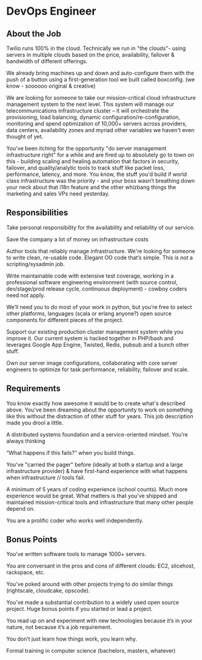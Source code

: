 DevOps Engineer
===============

About the Job
-------------

Twilio runs 100% in the cloud. Technically we run in "the clouds"- using
servers in multiple clouds based on the price, availability, failover &
bandwidth of different offerings.

We already bring machines up and down and auto-configure them with the push of
a button using a first-generation tool we built called boxconfig. (we know -
soooooo original & creative)

We are looking for someone to take our mission-critical cloud infrastructure
management system to the next level. This system will manage our
telecommunications infrastructure cluster – it will orchestrate the
provisioning, load balancing, dynamic configuration/re-configuration,
monitoring and spend optimization of 10,000+ servers across providers, data
centers, availability zones and myriad other variables we haven't even thought
of yet.

You've been itching for the opportunity "do server management infrastructure
right" for a while and are fired up to absolutely go to town on this - building
scaling and healing automation that factors in security, failover, and
quality/analytic tools to track stuff like packet loss, performance, latency,
and more. You know, the stuff you'd build if world class infrastructure was the
priority - and your boss wasn’t breathing down your neck about that i18n
feature and the other whizbang things the marketing and sales VPs need
yesterday.

Responsibilities
----------------

Take personal responsibility for the availability and reliability of our
service.

Save the company a lot of money on infrastructure costs

Author tools that reliably manage infrastructure. We're looking for someone to
write clean, re-usable code. Elegant OO code that’s simple. This *is not* a
scripting/sysadmin job.

Write maintainable code with extensive test coverage, working in a professional
software engineering environment (with source control, dev/stage/prod release
cycle, continuous deployment) - cowboy coders need not apply.

We’ll need you to do most of your work in python, but you’re free to select
other platforms, languages (scala or erlang anyone?) open source components for
different pieces of the project.

Support our existing production cluster management system while you improve it.
Our current system is hacked together in PHP/bash and leverages Google App
Engine, Twisted, Redis, pubsub and a bunch other stuff.

Own our server image configurations, collaborating with core server engineers
to optimize for task performance, reliability, failover and scale.

Requirements
------------

You know exactly how awesome it would be to create what's described above.
You've been dreaming about the opportunity to work on something like this
without the distraction of other stuff for years. This job description made you
drool a little.

A distributed systems foundation and a service-oriented mindset. You’re always
thinking

“What happens if this fails?” when you build things.

You've "carried the pager" before (ideally at both a startup and a large
infrastructure provider) & have first-hand experience with what happens when
infrastructure // tools fail.

A minimum of 5 years of coding experience (school counts). Much more experience
would be great. What matters is that you’ve shipped and maintained
mission-critical tools and infrastructure that many other people depend on.

You are a prolific coder who works well independently.

Bonus Points
------------

You’ve written software tools to manage 1000+ servers.

You are conversant in the pros and cons of different clouds: EC2, slicehost,
rackspace, etc.

You've poked around with other projects trying to do similar things
(rightscale, cloudcake, opscode).

You’ve made a substantial contribution to a widely used open source project.
Huge bonus points if you started or lead a project.

You read up on and experiment with new technologies because it’s in your
nature, not because it’s a job requirement.

You don’t just learn how things work, you learn why.

Formal training in computer science (bachelors, masters, whatever)

